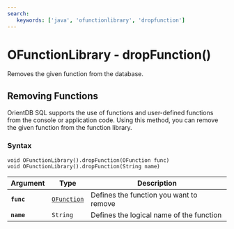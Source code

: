 ```yaml
---
search:
   keywords: ['java', 'ofunctionlibrary', 'dropfunction']
---
```


# OFunctionLibrary - dropFunction()

Removes the given function from the database.

## Removing Functions

OrientDB SQL supports the use of functions and user-defined functions from the console or application code.  Using this method, you can remove the given function from the function library.

### Syntax

```
void OFunctionLibrary().dropFunction(OFunction func)
void OFunctionLibrary().dropFunction(String name)
```

| Argument | Type | Description |
|---|---|---|
| **`func`** | [`OFunction`](../OFunction.md) | Defines the function you want to remove |
| **`name`** | `String` | Defines the logical name of the function |



